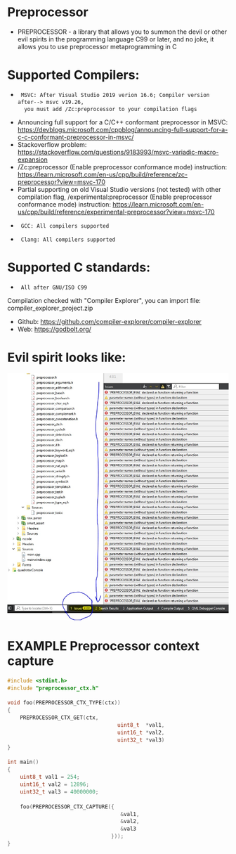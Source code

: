 # Preprocessor
 * PREPROCESSOR - a library that allows you to summon the devil or other evil spirits in the programming language C99 or later, and no joke, it allows you to use preprocessor metaprogramming in C
 
 # Supported Compilers:
 *      MSVC: After Visual Studio 2019 verion 16.6;	Compiler version after--> msvc v19.26, 
         you must add /Zc:preprocessor to your compilation flags
 - Announcing full support for a C/C++ conformant preprocessor in MSVC: https://devblogs.microsoft.com/cppblog/announcing-full-support-for-a-c-c-conformant-preprocessor-in-msvc/
 - Stackoverflow problem: https://stackoverflow.com/questions/9183993/msvc-variadic-macro-expansion
 - /Zc:preprocessor (Enable preprocessor conformance mode) instruction: https://learn.microsoft.com/en-us/cpp/build/reference/zc-preprocessor?view=msvc-170
 - Partial supporting on old Visual Studio versions (not tested) with other compilation flag, /experimental:preprocessor (Enable preprocessor conformance mode) instruction: https://learn.microsoft.com/en-us/cpp/build/reference/experimental-preprocessor?view=msvc-170
 
 *      GCC: All compilers supported
 *      Clang: All compilers supported
 
 # Supported C standards:
 *      All after GNU/ISO C99
 
 Compilation checked with "Compiler Explorer", you can import file: compiler_explorer_project.zip
 * Github: https://github.com/compiler-explorer/compiler-explorer
 * Web: https://godbolt.org/
 # Evil spirit looks like:
<img src="evil_spirit/evil.jpg" width="650" title="hover text">

# EXAMPLE Preprocessor context capture
```c
#include <stdint.h>
#include "preprocessor_ctx.h"

void foo(PREPROCESSOR_CTX_TYPE(ctx))
{
    PREPROCESSOR_CTX_GET(ctx,
                                   uint8_t  *val1,
                                   uint16_t *val2,
                                   uint32_t *val3)
}

int main()
{
    uint8_t val1 = 254;
    uint16_t val2 = 12896;
    uint32_t val3 = 40000000;

    foo(PREPROCESSOR_CTX_CAPTURE({
                                    &val1,
                                    &val2,
                                    &val3
                                 }));
}
```
